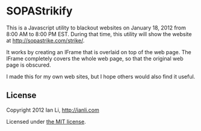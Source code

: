 SOPAStrikify
============

This is a Javascript utility to blackout websites on January 18, 2012 from 8:00 AM to 8:00 PM EST. During that time, this utility will show the website at http://sopastrike.com/strike/.

It works by creating an IFrame that is overlaid on top of the web page. The IFrame completely covers the whole web page, so that the original web page is obscured.

I made this for my own web sites, but I hope others would also find it useful.

License
-------

Copyright 2012 Ian Li, http://ianli.com

Licensed under [the MIT license](http://www.opensource.org/licenses/mit-license.php).